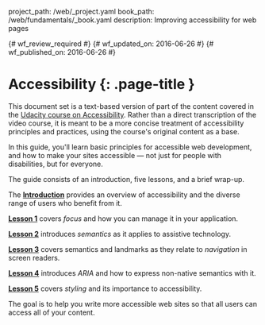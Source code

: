 project_path: /web/_project.yaml
book_path: /web/fundamentals/_book.yaml
description: Improving accessibility for web pages

{# wf_review_required #}
{# wf_updated_on: 2016-06-26 #}
{# wf_published_on: 2016-06-26 #}

# Accessibility {: .page-title }



This document set is a text-based version of part of the content covered in the <a href="https://www.udacity.com/course/web-accessibility--ud891" target="_blank">Udacity course on Accessibility</a>. Rather than a direct transcription of the video course, it is meant to be a more concise treatment of accessibility principles and practices, using the course's original content as a base.

In this guide, you'll learn basic principles for accessible web development, and how to make your sites accessible &mdash; not just for people with disabilities, but for everyone. 

The guide consists of an introduction, five lessons, and a brief wrap-up. 

The [**Introduction**](/web/fundamentals/accessibility/00-intro/) provides an overview of accessibility and the diverse range of users who benefit from it.

[**Lesson 1**](/web/fundamentals/accessibility/01-focus/) covers *focus* and how you can manage it in your application. 

[**Lesson 2**](/web/fundamentals/accessibility/02-semantics-builtin/) introduces *semantics* as it applies to assistive technology.

[**Lesson 3**](/web/fundamentals/accessibility/03-semantics-navigation/) covers semantics and landmarks as they relate to *navigation* in screen readers.

[**Lesson 4**](/web/fundamentals/accessibility/04-semantics-aria/) introduces *ARIA* and how to express non-native semantics with it.

[**Lesson 5**](/web/fundamentals/accessibility/05-styling/) covers *styling* and its importance to accessibility.

The goal is to help you write more accessible web sites so that all users can access all of your content.
